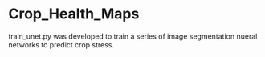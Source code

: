 # Crop_Health_Maps

train_unet.py was developed to train a series of image segmentation nueral networks to predict crop stress.

